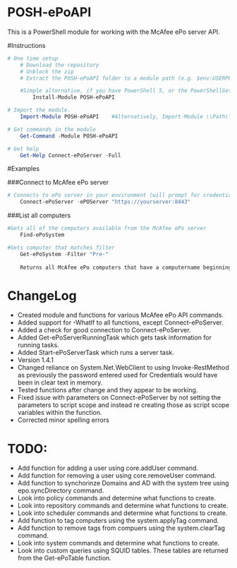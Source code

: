 POSH-ePoAPI
==========

This is a PowerShell module for working with the McAfee ePo server API.

#Instructions

```powershell
# One time setup
    # Download the repository
    # Unblock the zip
    # Extract the POSH-ePoAPI folder to a module path (e.g. $env:USERPROFILE\Documents\WindowsPowerShell\Modules\)

    #Simple alternative, if you have PowerShell 5, or the PowerShellGet module:
        Install-Module POSH-ePoAPI

# Import the module.
    Import-Module POSH-ePoAPI    #Alternatively, Import-Module \\Path\To\POSH-ePoAPI

# Get commands in the module
    Get-Command -Module POSH-ePoAPI

# Get help
    Get-Help Connect-ePoServer -Full
```

#Examples

###Connect to McAfee ePo server


```PowerShell
# Connects to ePo server in your environment (will prompt for credentials)
	Connect-ePoServer -ePOServer "https://yourserver:8443"
```

###List all computers
```PowerShell
#Gets all of the computers available from the McAfee ePo server
	Find-ePoSystem

#Gets computer that matches filter
	Get-ePoSystem -Filter "Pre-"
		
	Returns all McAfee ePo computers that have a computername beginning with Pre-

```

ChangeLog
=========
* Created module and functions for various McAfee ePo API commands.
* Added support for -WhatIf to all functions, except Connect-ePoServer.
* Added a check for good connection to Connect-ePoServer.
* Added Get-ePoServerRunningTask which gets task information for running tasks.
* Added Start-ePoServerTask which runs a server task.
* Version 1.4.1
* Changed reliance on System.Net.WebClient to using Invoke-RestMethod
as previously the password entered used for Credentials would have been
in clear text in memory.
* Tested functions after change and they appear to be working.
* Fixed issue with parameters on Connect-ePoServer by not setting the parameters to script scope and instead re creating those as script scope variables within the function.
* Corrected minor spelling errors

TODO:
=====
* Add function for adding a user using core.addUser command.
* Add function for removing a user using core.removeUser command.
* Add function to synchorinze Domains and AD with the system tree using  epo.syncDirectory command.
* Look into policy commands and determine what functions to create.
* Look into repository commands and determine what functions to create.
* Look into scheduler commands and determine what functions to create.
* Add function to tag computers using the system.applyTag command.
* Add function to remove tags from compuers using the system.clearTag command.
* Look into system commands and determine what functions to create.
* Look into custom queries using SQUID tables. These tables are returned from the Get-ePoTable function.

